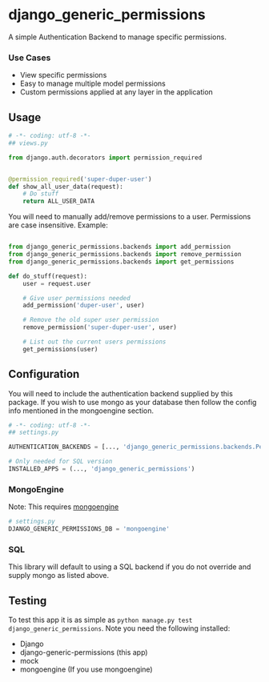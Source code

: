 django_generic_permissions
========================

A simple Authentication Backend to manage specific permissions.


### Use Cases

* View specific permissions
* Easy to manage multiple model permissions
* Custom permissions applied at any layer in the application

## Usage

```python
# -*- coding: utf-8 -*-
## views.py

from django.auth.decorators import permission_required


@permission_required('super-duper-user')
def show_all_user_data(request):
    # Do stuff
    return ALL_USER_DATA
```

You will need to manually add/remove permissions to a user.  Permissions are
case insensitive.  Example:


```python

from django_generic_permissions.backends import add_permission
from django_generic_permissions.backends import remove_permission
from django_generic_permissions.backends import get_permissions

def do_stuff(request):
    user = request.user

    # Give user permissions needed
    add_permission('duper-user', user)

    # Remove the old super user permission
    remove_permission('super-duper-user', user)

    # List out the current users permissions
    get_permissions(user)
```


## Configuration

You will need to include the authentication backend supplied by this package.  If
you wish to use mongo as your database then follow the config info mentioned in the
mongoengine section.

```python
# -*- coding: utf-8 -*-
## settings.py

AUTHENTICATION_BACKENDS = [..., 'django_generic_permissions.backends.Permission']

# Only needed for SQL version
INSTALLED_APPS = (..., 'django_generic_permissions')
```

### MongoEngine
Note: This requires [mongoengine](https://github.com/hmarr/mongoengine)

```python
# settings.py
DJANGO_GENERIC_PERMISSIONS_DB = 'mongoengine'
```

### SQL
This library will default to using a SQL backend if you do not override and supply mongo
as listed above.


## Testing

To test this app it is as simple as `python manage.py test django_generic_permissions`.  Note
you need the following installed:

* Django
* django-generic-permissions (this app)
* mock
* mongoengine (If you use mongoengine)
